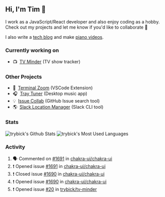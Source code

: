 ## Hi, I'm Tim 👋

I work as a JavaScript/React developer and also enjoy coding as a hobby. Check out my projects and let me know if you'd like to collaborate :rocket:

I also write a [tech blog](https://timr.dev/blog) and make [piano videos](https://youtube.com/celtic426).

### Currently working on
- 📺&ensp;[TV Minder](https://tv-minder.com/) (TV show tracker)

### Other Projects
- 🔎&ensp;[Terminal Zoom](https://marketplace.visualstudio.com/items?itemName=trybick.terminal-zoom) (VSCode Extension)
- 🎧&ensp;[Tray Tuner](https://traytuner.com/) (Desktop music app)
- 💡&ensp;[Issue Collab](https://issue-collab.dev/) (GitHub Issue search tool)
- 🌎&ensp;[Slack Location Manager](https://www.npmjs.com/package/slack-location-manager) (Slack CLI tool)

### Stats

<p float="left">
  <img align="center" alt="trybick's Github Stats" src="https://github-readme-stats-two-nu.vercel.app/api?username=trybick&show_icons=true&hide_border=false&hide=stars&count_private=true" />
  <img align="center" alt="trybick's Most Used Languages" src="https://github-readme-stats-two-nu.vercel.app/api/top-langs/?username=trybick&layout=compact" />
</p>

### Activity
<!--START_SECTION:activity-->
1. 🗣 Commented on [#1691](https://github.com//chakra-ui/chakra-ui/issues/1691) in [chakra-ui/chakra-ui](https://github.com//chakra-ui/chakra-ui)
2. ❗️ Opened issue [#1691](https://github.com//chakra-ui/chakra-ui/issues/1691) in [chakra-ui/chakra-ui](https://github.com//chakra-ui/chakra-ui)
3. ❗️ Closed issue [#1690](https://github.com//chakra-ui/chakra-ui/issues/1690) in [chakra-ui/chakra-ui](https://github.com//chakra-ui/chakra-ui)
4. ❗️ Opened issue [#1690](https://github.com//chakra-ui/chakra-ui/issues/1690) in [chakra-ui/chakra-ui](https://github.com//chakra-ui/chakra-ui)
5. ❗️ Opened issue [#20](https://github.com//trybick/tv-minder/issues/20) in [trybick/tv-minder](https://github.com//trybick/tv-minder)
<!--END_SECTION:activity-->

<!-- Variables -->
[website]: https://timr.dev
[youtube]: https://youtube.com/celtic426
[linkedin]: https://www.linkedin.com/in/tim-rybicki/
